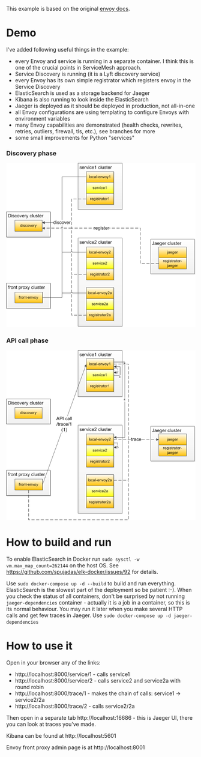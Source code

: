 This example is based on the original [envoy docs](https://www.envoyproxy.io/docs/envoy/latest/start/sandboxes/).

# Demo
I've added following useful things in the example:
- every Envoy and service is running in a separate container. I think this is one of the crucial points in ServiceMesh approach.
- Service Discovery is running (it is a Lyft discovery service)
- every Envoy has its own simple registrator which registers envoy in the Service Discovery
- ElasticSearch is used as a storage backend for Jaeger
- Kibana is also running to look inside the ElasticSearch
- Jaeger is deployed as it should be deployed in production, not all-in-one
- all Envoy configurations are using templating to configure Envoys with environment variables
- many Envoy capabilities are demonstrated (health checks, rewrites, retries, outliers, firewall, tls, etc.), see branches for more
- some small improvements for Python "services"

### Discovery phase
![discovery phase](docs/envoy-s2s-example-discovery.png)

### API call phase
![API call phase](docs/envoy-s2s-example-API-call.png)

# How to build and run
To enable ElasticSearch in Docker run 
```sudo sysctl -w vm.max_map_count=262144```
on the host OS. See https://github.com/spujadas/elk-docker/issues/92 for details.

Use
```sudo docker-compose up -d --build```
to build and run everything. ElasticSearch is the slowest part of the deployment so be patient :-).
When you check the status of all containers,  don't be surprised by not running `jaeger-dependencies` container - actually it is a job in a container, so this is its normal behaviour. You may run it later when you make several HTTP calls and get few traces in Jaeger. Use 
```sudo docker-compose up -d jaeger-dependencies```

# How to use it
Open in your browser any of the links:
- http://localhost:8000/service/1 - calls service1
- http://localhost:8000/service/2 - calls service2 and service2a with round robin
- http://localhost:8000/trace/1 - makes the chain of calls: service1 -> service2/2a
- http://localhost:8000/trace/2 - calls service2/2a

Then open in a separate tab http://localhost:16686 - this is Jaeger UI, there you can look at traces you've made.

Kibana can be found at http://localhost:5601

Envoy front proxy admin page is at http://localhost:8001 